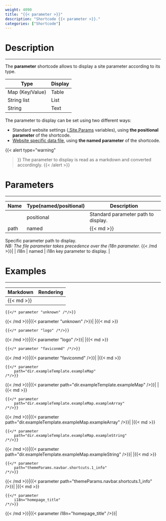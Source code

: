```yaml
---
weight: 4090
title: "{{< parameter >}}"
description: "Shortcode {{< parameter >}}."
categories: ["Shortcode"]
---
```


# Description
---

The **parameter** shortcode allows to display a site parameter according to its type.

| Type | Display |
| ---- | ------- |
| Map (Key/Value) | Table |
| String list | List |
| String | Text |

The parameter to display can be set using two different ways:
* Standard website settings ([.Site.Params](https://gohugo.io/variables/site/#the-siteparams-variable) variables), using **the positional parameter** of the shortcode.
* [Website specific data file](https://gohugo.io/templates/data-templates/), using **the named parameter** of the shortcode.

{{< alert
    type="warning"
>}}
The parameter to display is read as a markdown and converted accordingly.
{{< /alert >}}

# Parameters
---

| Name | Type(named/positional) | Description |
| ---- | ---------------------- | ----------- |
| | positional | Standard parameter path to display. |
| path | named |{{< md >}}
Specific parameter path to display.  
*NB: The file parameter takes precedence over the i18n parameter.*
{{< /md >}}|
| i18n | named | i18n key parameter to display. |

# Examples
---

| Markdown | Rendering |
| -------- | --------- |
|{{< md >}}
```
{{</* parameter "unknown" /*/>}}
```
{{< /md >}}|{{< parameter "unknown" />}}|
|{{< md >}}
```
{{</* parameter "logo" /*/>}}
```
{{< /md >}}|{{< parameter "logo" />}}|
|{{< md >}}
```
{{</* parameter "faviconmd" /*/>}}
```
{{< /md >}}|{{< parameter "faviconmd" />}}|
|{{< md >}}
```
{{</* parameter
    path="dir.exampleTemplate.exampleMap"
/*/>}}
```
{{< /md >}}|{{< parameter
    path="dir.exampleTemplate.exampleMap"
/>}}|
|{{< md >}}
```
{{</* parameter
    path="dir.exampleTemplate.exampleMap.exampleArray"
/*/>}}
```
{{< /md >}}|{{< parameter
    path="dir.exampleTemplate.exampleMap.exampleArray"
/>}}|
|{{< md >}}
```
{{</* parameter
    path="dir.exampleTemplate.exampleMap.exampleString"
/*/>}}
```
{{< /md >}}|{{< parameter
    path="dir.exampleTemplate.exampleMap.exampleString"
/>}}|
|{{< md >}}
```
{{</* parameter
    path="themeParams.navbar.shortcuts.1_info"
/*/>}}
```
{{< /md >}}|{{< parameter
    path="themeParams.navbar.shortcuts.1_info"
/>}}|
|{{< md >}}
```
{{</* parameter
    i18n="homepage_title"
/*/>}}
```
{{< /md >}}|{{< parameter
    i18n="homepage_title"
/>}}|
